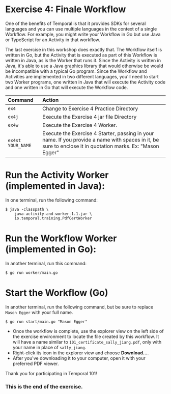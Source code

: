 # Exercise 4: Finale Workflow

One of the benefits of Temporal is that it provides SDKs for several
languages and you can use multiple languages in the context of a single
Workflow. For example, you might write your Workflow in Go but use
Java or TypeScript for an Activity in that workflow.

The last exercise in this workshop does exactly that. The Workflow
itself is written in Go, but the Activity that is executed as part
of this Workflow is written in Java, as is the Worker that runs it.
Since the Activity is written in Java, it's able to use a Java graphics
library that would otherwise be would be incompatible with a typical
Go program. Since the Workflow and Activities are implemented in two
different languages, you'll need to start two Worker programs, one
written in Java that will execute the Activity code and one written
in Go that will execute the Workflow code.

| Command           | Action                                                                                                                                                     |
| :---------------- | :--------------------------------------------------------------------------------------------------------------------------------------------------------- |
| `ex4`             | Change to Exercise 4 Practice Directory                                                                                                                    |
| `ex4j`            | Execute the Exercise 4 jar file Directory                                                                                                                  |
| `ex4w`            | Execute the Exercise 4 Worker.                                                                                                                             |
| `ex4st YOUR_NAME` | Execute the Exercise 4 Starter, passing in your name. If you provide a name with spaces in it, be sure to enclose it in quotation marks. Ex: "Mason Egger" |

# Run the Activity Worker (implemented in Java):

In one terminal, run the following command:

```
$ java -classpath \
    java-activity-and-worker-1.1.jar \
    io.temporal.training.PdfCertWorker
```

# Run the Workflow Worker (implemented in Go):

In another terminal, run this command:

```
$ go run worker/main.go
```

# Start the Workflow (Go)

In another terminal, run the following command,
but be sure to replace `Mason Egger` with your
full name.

```
$ go run start/main.go "Mason Egger"
```

- Once the workflow is complete, use the explorer
  view on the left side of the exercise environment
  to locate the file created by this workflow. It
  will have a name similar to `101_certificate_sally_jiang.pdf`,
  only with your name in place of `sally_jiang`.
- Right-click its icon in the explorer view and choose
  **Download...**.
- After you've downloading it to your
  computer, open it with your preferred PDF viewer.

Thank you for participating in Temporal 101!

### This is the end of the exercise.
